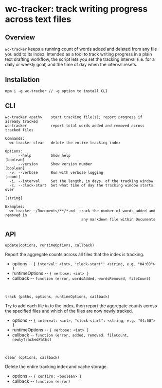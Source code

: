 # wc-tracker: track writing progress across text files

## Overview

`wc-tracker` keeps a running count of words added and deleted from any file you add to its index. Intended as a tool to track writing progress in a plain text drafting workflow, the script lets you set the tracking interval (i.e. for a daily or weekly goal) and the time of day when the interval resets.

## Installation

```
npm i -g wc-tracker // -g option to install CLI
```

## CLI

```
wc-tracker <path>    start tracking file(s); report progress if already tracked
wc-tracker           report total words added and removed across tracked files

Commands:
  wc-tracker clear   delete the entire tracking index

Options:
      --help         Show help                                         [boolean]
      --version      Show version number                               [boolean]
  -v, --verbose      Run with verbose logging                            [count]
  -i, --interval     Set the length, in days, of the tracking window
  -c, --clock-start  Set what time of day the tracking window starts over
                                                                        [string]

Examples:
  wc-tracker ~/Documents/**/*.md  track the number of words added and removed in
                                   any markdown file within Documents
```

## API

```
update(options, runtimeOptions, callback)
```

Report the aggregate counts across all files that the index is tracking.

- options -- {` interval: <int>, "clock-start": <string, e.g. "04:00"> }`
- runtimeOptions -- `{ verbose: <int> }`
- callback -- `function (error, wordsAdded, wordsRemoved, fileCount)`

<br>

```
track (paths, options, runtimeOptions, callback)
```

Try to add each file in <paths> to the index, then report the aggregate counts across the specified files and which of the files are now newly tracked.

- options -- `{ interval: <int>, "clock-start": <string, e.g. "04:00"> }`
- runtimeOptions -- `{ verbose: <int> }`
- callback -- `function (error, added, removed, fileCount, newlyTrackedPaths)`

<br>

```
clear (options, callback)
```

Delete the entire tracking index and cache storage.

- options -- `{ confirm: <boolean> }`
- callback -- `function (error)`
